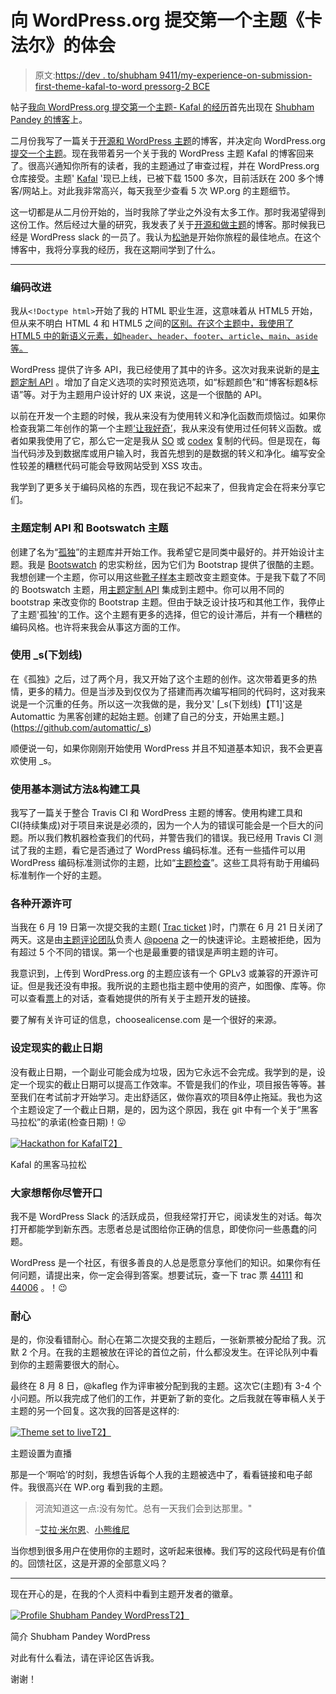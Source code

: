 # 向 WordPress.org 提交第一个主题《卡法尔》的体会

> 原文:[https://dev . to/shubham 9411/my-experience-on-submission-first-theme-kafal-to-word pressorg-2 BCE](https://dev.to/shubham9411/my-experience-on-submitting-first-theme--kafal-to-wordpressorg--2bce)

帖子[我向 WordPress.org 提交第一个主题- Kafal 的经历](https://shubhampandey.in/experience-submitting-first-theme-kafal-wordpress-org/)首先出现在 [Shubham Pandey 的博客](https://shubhampandey.in)上。

二月份我写了一篇关于[开源和 WordPress 主题](https://shubhampandey.in/open-source-and-wordpress-theme/)的博客，并决定向 WordPress.org[提交一个主题](http://wordpress.org/)。现在我带着另一个关于我的 WordPress 主题 Kafal 的博客回来了。很高兴通知你所有的读者，我的主题通过了审查过程，并在 WordPress.org 仓库接受。主题' [Kafal](https://wordpress.org/themes/kafal/) '现已上线，已被下载 1500 多次，目前活跃在 200 多个博客/网站上。对此我非常高兴，每天我至少查看 5 次 WP.org 的主题细节。

这一切都是从二月份开始的，当时我除了学业之外没有太多工作。那时我渴望得到这份工作。然后经过大量的研究，我发表了关于[开源和做主题](https://shubhampandey.in/open-source-and-wordpress-theme/)的博客。那时候我已经是 WordPress slack 的一员了。我认为[松驰](https://make.wordpress.org/chat/)是开始你旅程的最佳地点。在这个博客中，我将分享我的经历，我在这期间学到了什么。

* * *

### [](#coding-improvements)编码改进

我从`<!Doctype html>`开始了我的 HTML 职业生涯，这意味着从 HTML5 开始，但从来不明白 HTML 4 和 HTML5 之间的[区别。在这个主题中，我使用了 HTML5 中的新语义元素，如`header`、`header`、`footer`、`article`、`main`、`aside`等。](https://stackoverflow.com/questions/134727/whats-the-key-difference-between-html-4-and-html-5#answer-577778)

WordPress 提供了许多 API，我已经使用了其中的许多。这次对我来说新的是[主题定制 API](https://codex.wordpress.org/Theme_Customization_API) 。增加了自定义选项的实时预览选项，如“标题颜色”和“博客标题&标语”等。对于为主题用户设计好的 UX 来说，这是一个很酷的 API。

以前在开发一个主题的时候，我从来没有为使用转义和净化函数而烦恼过。如果你检查我第二年创作的第一个主题[‘让我好奇’](https://github.com/shubham9411/Makes-me-wonder)，我从来没有使用过任何转义函数。或者如果我使用了它，那么它一定是我从 [SO](https://stackoverflow.com/) 或 [codex](https://codex.wordpress.org/) 复制的代码。但是现在，每当代码涉及到数据库或用户输入时，我首先想到的是数据的转义和净化。编写安全性较差的糟糕代码可能会导致网站受到 XSS 攻击。

我学到了更多关于编码风格的东西，现在我记不起来了，但我肯定会在将来分享它们。

### [](#theme-customization-api-and-bootswatch-themes)主题定制 API 和 Bootswatch 主题

创建了名为“[孤独](https://github.com/shubham9411/solitude)”的主题库并开始工作。我希望它是同类中最好的。并开始设计主题。我是 [Bootswatch](https://bootswatch.com/) 的忠实粉丝，因为它们为 Bootstrap 提供了很酷的主题。我想创建一个主题，你可以用这些[靴子样本](https://bootswatch.com/)主题改变主题变体。于是我下载了不同的 Bootswatch 主题，用[主题定制 API](https://codex.wordpress.org/Theme_Customization_API) 集成到主题中。你可以用不同的 bootstrap 来改变你的 Bootstrap 主题。但由于缺乏设计技巧和其他工作，我停止了主题'孤独'的工作。这个主题有更多的选择，但它的设计滞后，并有一个糟糕的编码风格。也许将来我会从事这方面的工作。

### [](#using-s-underscores)使用 _s(下划线)

在《孤独》之后，过了两个月，我又开始了这个主题的创作。这次带着更多的热情，更多的精力。但是当涉及到仅仅为了搭建而再次编写相同的代码时，这对我来说是一个沉重的任务。所以这一次我做的是，我分叉' [_s(下划线)【T1]'这是 Automattic 为黑客创建的起始主题。创建了自己的分支，开始黑主题。](https://github.com/automattic/_s)

顺便说一句，如果你刚刚开始使用 WordPress 并且不知道基本知识，我不会更喜欢使用 _s。

### [](#using-basic-testing-methods-amp-build-tools)使用基本测试方法&构建工具

我写了一篇关于整合 Travis CI 和 WordPress 主题的博客。使用构建工具和 CI(持续集成)对于项目来说是必须的，因为一个人为的错误可能会是一个巨大的问题。所以我们教机器检查我们的代码，并警告我们的错误。我已经用 Travis CI 测试了我的主题，看它是否通过了 WordPress 编码标准。还有一些插件可以用 WordPress 编码标准测试你的主题，比如“[主题检查](https://wordpress.org/plugins/theme-check/)”。这些工具将有助于用编码标准制作一个好的主题。

### [](#various-open-source-licenses)各种开源许可

当我在 6 月 19 日第一次提交我的主题( [Trac ticket](https://themes.trac.wordpress.org/ticket/44006) )时，门票在 6 月 21 日关闭了两天。这是由[主题评论团队](https://make.wordpress.org/themes/handbook/about/members/)负责人 [@poena](https://profiles.wordpress.org/poena) 之一的快速评论。主题被拒绝，因为有超过 5 个不同的错误。第一个也是最重要的错误是声明主题的许可。

我意识到，上传到 WordPress.org 的主题应该有一个 GPLv3 或兼容的开源许可证。但是我还没有申报。我所说的主题也指主题中使用的资产，如图像、库等。你可以查看[票](https://themes.trac.wordpress.org/ticket/44006)上的对话，查看她提供的所有关于主题开发的链接。

要了解有关许可证的信息，choosealicense.com 是一个很好的来源。

### [](#setting-realistic-deadlines)设定现实的截止日期

没有截止日期，一个副业可能会成为垃圾，因为它永远不会完成。我学到的是，设定一个现实的截止日期可以提高工作效率。不管是我们的作业，项目报告等等。甚至我们在考试前才开始学习。走出舒适区，做你喜欢的项目&停止拖延。我也为这个主题设定了一个截止日期，是的，因为这个原因，我在 git 中有一个关于“黑客马拉松”的承诺(检查日期)！😛

[![Hackathon for Kafal](../Images/886baf0c6a3ea7064759db46e1fc6c6e.png)T2】](https://i2.wp.com/shubhampandey.in/wp-content/uploads/2017/09/Screenshot-from-2017-09-01-03-08-06.png)

Kafal 的黑客马拉松

### [](#everybody-wants-to-help-you-just-ask)大家想帮你尽管开口

我不是 WordPress Slack 的活跃成员，但我经常打开它，阅读发生的对话。每次打开都能学到新东西。志愿者总是试图给你正确的信息，即使你问一些愚蠢的问题。

WordPress 是一个社区，有很多善良的人总是愿意分享他们的知识。如果你有任何问题，请提出来，你一定会得到答案。想要试玩，查一下 trac 票 [44111](https://themes.trac.wordpress.org/ticket/44111) 和 [44006](https://themes.trac.wordpress.org/ticket/44006) 。！😉

### [](#patience)耐心

是的，你没看错耐心。耐心在第二次提交我的主题后，一张新票被分配给了我。沉默 2 个月。在我的主题被放在评论的首位之前，什么都没发生。在评论队列中看到你的主题需要很大的耐心。

最终在 8 月 8 日，@kafleg 作为评审被分配到我的主题。这次它(主题)有 3-4 个小问题。所以我完成了他们的工作，并更新了新的变化。之后我就在等审稿人关于主题的另一个回复。这次我的回答是这样的:

[![Theme set to live](../Images/7d8640b5be55425578783d5c5421a5c1.png)T2】](https://i2.wp.com/shubhampandey.in/wp-content/uploads/2017/09/Screenshot-from-2017-09-01-03-24-12.png)

主题设置为直播

那是一个‘啊哈’的时刻，我想告诉每个人我的主题被选中了，看看链接和电子邮件。我很高兴在 WP.org 看到我的主题。

> 河流知道这一点:没有匆忙。总有一天我们会到达那里。"
> 
> –[艾拉·米尔恩](https://www.goodreads.com/author/show/81466.A_A_Milne)、[小熊维尼](https://www.goodreads.com/work/quotes/1225592)

当你想到很多用户在使用你的主题时，这听起来很棒。我们写的这段代码是有价值的。回馈社区，这是开源的全部意义吗？

* * *

现在开心的是，在我的个人资料中看到主题开发者的徽章。

[![Profile Shubham Pandey WordPress](../Images/96ef1fb034ae03d9319e8693e2091d91.png)T2】](https://i1.wp.com/shubhampandey.in/wp-content/uploads/2017/09/Screenshot-from-2017-09-01-03-37-58.png)

简介 Shubham Pandey WordPress

对此有什么看法，请在评论区告诉我。

谢谢！